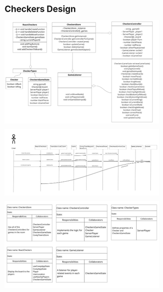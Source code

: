 # Checkers Design

![Checkers Architecture](docs/UML-class.png)

![Checkers Sequence](docs/UML-sequence.png)

![Checkers CRC](docs/CRC.png)


